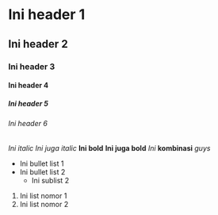 # Ini header 1
## Ini header 2
### Ini header 3
#### Ini header 4
##### Ini header 5
###### Ini header 6

*Ini italic*
_Ini juga italic_
**Ini bold**
__Ini juga bold__
*Ini* **kombinasi** *guys*

- Ini bullet list 1
- Ini bullet list 2
  - Ini sublist 2
  
1. Ini list nomor 1
2. Ini list nomor 2
